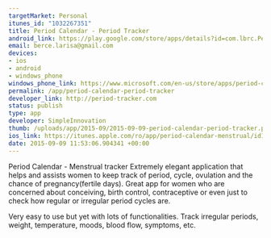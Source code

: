 ```yaml
--- 
targetMarket: Personal
itunes_id: "1032267351"
title: Period Calendar - Period Tracker
android_link: https://play.google.com/store/apps/details?id=com.lbrc.PeriodCalendar
email: berce.larisa@gmail.com
devices: 
- ios
- android
- windows_phone
windows_phone_link: https://www.microsoft.com/en-us/store/apps/period-calendar-period-tracker/9nblggh200vh
permalink: /app/period-calendar-period-tracker
developer_link: http://period-tracker.com
status: publish
type: app
developer: SimpleInnovation
thumb: /uploads/app/2015-09/2015-09-09-period-calendar-period-tracker.png
ios_link: https://itunes.apple.com/ro/app/period-calendar-menstrual/id1032267351?mt=8
date: 2015-09-09 11:53:06.904341 +00:00
---
```


Period Calendar - Menstrual tracker Extremely elegant application that helps and assists women to keep track of period, cycle, ovulation and the chance of pregnancy(fertile days). Great app for women who are concerned about conceiving, birth control, contraceptive or even just to check how regular or irregular period cycles are.  

Very easy to use but yet with lots of functionalities. Track irregular periods, weight, temperature, moods, blood flow, symptoms, etc. 
